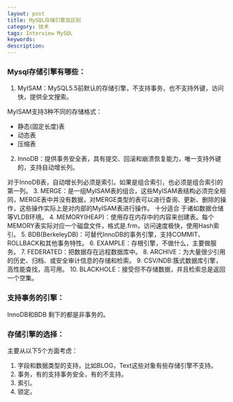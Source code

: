 ```yaml
---
layout: post
title: MySQL存储引擎及区别
category: 技术
tags: Interview MySQL
keywords: 
description: 
---
```



### Mysql存储引擎有哪些：
1. MyISAM：MySQL5.5前默认的存储引擎，不支持事务，也不支持外键，访问快，提供全文搜索。

MyISAM支持3种不同的存储格式：
- 静态(固定长度)表
- 动态表
- 压缩表
2. InnoDB：提供事务安全表，具有提交、回滚和崩溃恢复能力，唯一支持外键的，支持自动增长列。

对于InnoDB表，自动增长列必须是索引。如果是组合索引，也必须是组合索引的第一列。
3. MERGE：是一组MyISAM表的组合，这些MyISAM表结构必须完全相同，MERGE表中并没有数据，对MERGE类型的表可以进行查询、更新、删除的操作，这些操作实际上是对内部的MyISAM表进行操作。
十分适合 于诸如数据仓储等VLDB环境。
4. MEMORY(HEAP)：使用存在内存中的内容来创建表。每个MEMORY表实际对应一个磁盘文件，格式是.frm，访问速度极快，使用Hash索引。
5. BDB(BerkeleyDB)：可替代InnoDB的事务引擎，支持COMMIT、ROLLBACK和其他事务特性。
6. EXAMPLE：存根引擎，不做什么，主要做服务。
7. FEDERATED：把数据存在远程数据库中。
8. ARCHIVE：为大量很少引用的历史、归档、或安全审计信息的存储和检索。
9. CSV/NDB:簇式数据库引擎，高性能查找，高可用。
10. BLACKHOLE：接受但不存储数据，并且检索总是返回一个空集。


### 支持事务的引擎：
InnoDB和BDB
剩下的都是非事务的。


### 存储引擎的选择：
主要从以下5个方面考虑：

1. 字段和数据类型的支持，比如BLOG，Text这些对象有些存储引擎不支持。
2. 事务，有的支持事务安全，有的不支持。
3. 索引。
4. 锁定。






